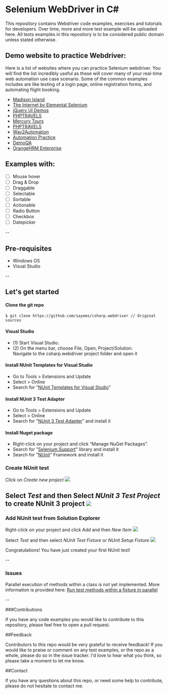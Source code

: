 Selenium WebDriver in C#
===========

This repository contains Webdriver code examples, exercises and tutorials for developers.
Over time, more and more test example will be uploaded here.
All tests examples in this repository is to be considered public domain unless stated otherwise.  

## Demo website to practice Webdriver:
Here is a list of websites where you can practice Selenium webdriver. You will find the list incredibly useful as these will cover many of your real-time web automation use case scenario. Some of the common examples includes are like testing of a login page, online registration forms, and automating flight booking. 
 
- [Madison Island](http://magento-demo.lexiconn.com/)
- [The Internet by Elemental Selenium](http://the-internet.herokuapp.com/)
- [jQuery UI Demos](http://jqueryui.com/demos/)
- [PHPTRAVELS](http://phptravels.com/demo/)
- [Mercury Tours](http://newtours.demoaut.com/)
- [PHPTRAVELS](http://phptravels.com/demo/)
- [Way2Automation](http://www.way2automation.com/demo.html)
- [Automation Practice](http://automationpractice.com/index.php)
- [DemoQA](http://demoqa.com/)
- [OrangeHRM Enterprise](http://enterprise.demo.orangehrmlive.com/symfony/web/index.php/auth/login)

## Examples with:

- [ ] Mouse hover
- [ ] Drag & Drop
- [ ] Draggable
- [ ] Selectable
- [ ] Sortable
- [ ] Actionable
- [ ] Radio Button
- [ ] Checkbox
- [ ] Datepicker

--

## Pre-requisites
- Windows OS
- Visual Studio 

-- 

## Let's get started

#### Clone the git repo
```
$ git clone https://github.com/sayems/csharp.webdriver // Original sources
```

#### Visual Studio
- (1) Start Visual Studio.
- (2) On the menu bar, choose File, Open, Project/Solution.  
      Navigate to the csharp.webdriver project folder and open it

#### Install NUnit Templates for Visual Studio 
-  Go to Tools > Extensions and Update
-  Select > Online
-  Search for "[NUnit Templates for Visual Studio](https://marketplace.visualstudio.com/items?itemName=NUnitDevelopers.NUnitTemplatesforVisualStudio)"

#### Install NUnit 3 Test Adapter
-  Go to Tools > Extensions and Update
-  Select > Online
-  Search for "[NUnit 3 Test Adapter](https://marketplace.visualstudio.com/items?itemName=NUnitDevelopers.NUnit3TestAdapter)" and install it

#### Install Nuget package
-  Right-click on your project and click “Manage NuGet Packages”.
-  Search for "[Selenium.Support](https://www.nuget.org/packages/Selenium.Support)" library and install it
-  Search for "[NUnit](https://www.nuget.org/packages/NUnit/)" Framework and install it

### Create NUnit test
Click on *Create new project*
![](https://github.com/sayems/csharp.webdriver/blob/master/docs/images/start-page.png)

Select *Test* and then Select *NUnit 3 Test Project* to create NUnit 3 project
![](https://github.com/sayems/csharp.webdriver/blob/master/docs/images/nunit3-test.png)
--

### Add NUnit test from Solution Explorer

Right-click on your project and click *Add* and then *New Item*
![](https://github.com/sayems/csharp.webdriver/blob/master/docs/images/add-test.png)

Select *Test* and then select *NUnit Test Fixture* or *NUnit Setup Fixture*
![](https://github.com/sayems/csharp.webdriver/blob/master/docs/images/new-test.png)

Congratulations! You have just created your first NUnit test!

--

### Issues
Parallel execution of methods within a class is not yet implemented. More information is provided here: [Run test methods within a fixture in parallel](https://github.com/nunit/nunit/issues/164)

--

###Contributions

If you have any code examples you would like to contribute to this repository, please feel free to open a pull request.

##Feedback

Contributors to this repo would be very grateful to receive feedback! If you would like to praise or comment on any test examples, or the repo as a whole, please do so in the issue tracker. I'd love to hear what you think, so please take a moment to let me know.


##Contact

If you have any questions about this repo, or need some help to contribute, please do not hesitate to contact me.
